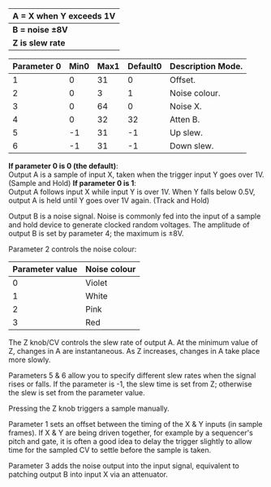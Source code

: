 
| **A = X when Y exceeds 1V** |
|-----------------------------|
| **B = noise ±8V**           |
| **Z is slew rate**          |

<table>
<thead>
<tr class="header">
<th>
<strong>Parameter</strong> 0
</th>
<th>
<strong>Min</strong>0
</th>
<th><strong>Max</strong>1</th>
<th><strong>Default</strong>0</th>
<th><strong>Description</strong> Mode.</th>
</tr>
</thead>
<tbody>
<tr class="odd">
<td>
1
</td>
<td>
0
</td>
<td>
31
</td>
<td>
0
</td>
<td>
Offset.
</td>
</tr>
<tr class="even">
<td>
2
</td>
<td>
0
</td>
<td>
3
</td>
<td>
1
</td>
<td>Noise colour.</td>
</tr>
<tr class="odd">
<td>
3
</td>
<td>
0
</td>
<td>
64
</td>
<td>
0
</td>
<td>
Noise X.
</td>
</tr>
<tr class="even">
<td>
4
</td>
<td>
0
</td>
<td>
32
</td>
<td>
32
</td>
<td>
Atten B.
</td>
</tr>
<tr class="odd">
<td>
5
</td>
<td>
-1
</td>
<td>
31
</td>
<td>
-1
</td>
<td>
Up slew.
</td>
</tr>
<tr class="even">
<td>
6
</td>
<td>
-1
</td>
<td>
31
</td>
<td>
-1
</td>
<td>
Down slew.
</td>
</tr>
</tbody>
</table>

**If parameter 0 is 0 (the default)**:  
Output A is a sample of input X, taken when the trigger input Y goes over 1V. (Sample and Hold) **If parameter 0 is
1**:  
Output A follows input X while input Y is over 1V. When Y falls below 0.5V, output A is held until Y goes over 1V
again. (Track and Hold)

Output B is a noise signal. Noise is commonly fed into the input of a sample and hold device to generate clocked random
voltages. The amplitude of output B is set by parameter 4; the maximum is ±8V.

Parameter 2 controls the noise colour:

<table>
<thead>
<tr class="header">
<th><strong>Parameter value</strong></th>
<th><strong>Noise colour</strong></th>
</tr>
</thead>
<tbody>
<tr class="odd">
<td>
0
</td>
<td>
Violet
</td>
</tr>
<tr class="even">
<td>
1
</td>
<td>
White
</td>
</tr>
<tr class="odd">
<td>
2
</td>
<td>
Pink
</td>
</tr>
<tr class="even">
<td>
3
</td>
<td>
Red
</td>
</tr>
</tbody>
</table>

The Z knob/CV controls the slew rate of output A. At the minimum value of Z, changes in A are instantaneous. As Z
increases, changes in A take place more slowly.

Parameters 5 & 6 allow you to specify different slew rates when the signal rises or falls. If the parameter is -1, the
slew time is set from Z; otherwise the slew is set from the parameter value.

Pressing the Z knob triggers a sample manually.

Parameter 1 sets an offset between the timing of the X & Y inputs (in sample frames). If X & Y are being driven
together, for example by a sequencer's pitch and gate, it is often a good idea to delay the trigger slightly to allow
time for the sampled CV to settle before the sample is taken.

Parameter 3 adds the noise output into the input signal, equivalent to patching output B into input X via an attenuator.
